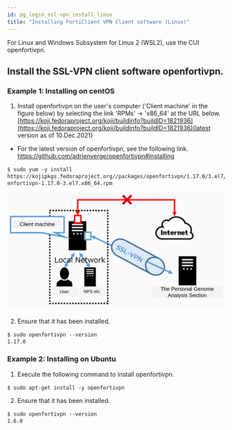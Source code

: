 ```yaml
---
id: pg_login_ssl-vpn_install_linux
title: "Installing FortiClient VPN Client software (Linux)"
---
```


For Linux and Windows Subsystem for Linux 2 (WSL2), use the CUI openfortivpn.


## Install the SSL-VPN client software openfortivpn.

### Example 1: Installing on centOS

1. Install openfortivpn on the user's computer ('Client machine' in the figure below) by selecting the link 'RPMs' -> 'x86_64' at the URL below. [https://koji.fedoraproject.org/koji/buildinfo?buildID=1821936](https://koji.fedoraproject.org/koji/buildinfo?buildID=1821936)(latest version as of 10.Dec.2021)

- For the latest version of openfortivpn, see the following link. https://github.com/adrienverge/openfortivpn#installing

```
$ sudo yum -y install
https://kojipkgs.fedoraproject.org//packages/openfortivpn/1.17.0/3.el7/x86_64/op
enfortivpn-1.17.0-3.el7.x86_64.rpm
```

![figure](sslvpn.png)


2. Ensure that it has been installed.
```
$ sudo openfortivpn --version
1.17.0
```

### Example 2: Installing on Ubuntu

1. Execute the following command to install openfortivpn.

```
$ sudo apt-get install -y openfortivpn
```

2. Ensure that it has been installed.
```
$ sudo openfortivpn --version
1.6.0
```
